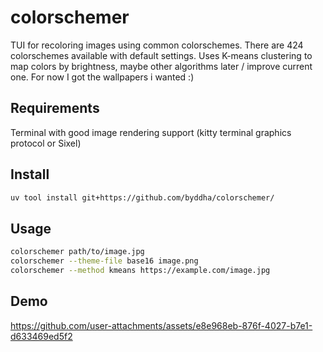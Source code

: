 # colorschemer

TUI for recoloring images using common colorschemes. There are 424 colorschemes available with default settings. Uses K-means clustering to map colors by brightness, maybe other algorithms later / improve current one. For now I got the wallpapers i wanted :) 

## Requirements
Terminal with good image rendering support (kitty terminal graphics protocol or Sixel)

## Install

```bash
uv tool install git+https://github.com/byddha/colorschemer/
```

## Usage

```bash
colorschemer path/to/image.jpg
colorschemer --theme-file base16 image.png
colorschemer --method kmeans https://example.com/image.jpg
```

## Demo

https://github.com/user-attachments/assets/e8e968eb-876f-4027-b7e1-d633469ed5f2

